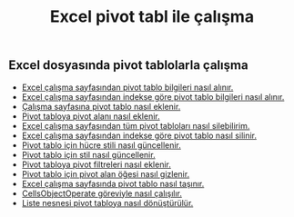﻿---
title: Excel pivot tabl ile çalışma
second_title: Aspose.Cells Cloud Documen
linktitle: Pivot Tablo
type: docs
url: /tr/pivottables/
aliases: [/working-with-pivot-tables/]
keywords: Working with pivot table on an Excel worksheet
description: Aspose.Cells Cloud REST API'lerinin Excel çalışma sayfasında pivot tabloyla nasıl çalıştığı. SDK çeşitli geliştirme dillerini destekler. Bunlara Android, C#, Go, Java, NodeJS, Perl, PHP, Python, Ruby ve swift dahildir
weight: 100
kwords: Excel, Office Bulut, REST API, E-Tablo, PDF, CSV, Json, Markdown, PivotTable'lar
---
## Excel dosyasında pivot tablolarla çalışma

- [Excel çalışma sayfasından pivot tablo bilgileri nasıl alınır.](/cells/tr/pivot-tables/get-all/)
- [Excel çalışma sayfasından indekse göre pivot tablo bilgileri nasıl alınır.](/cells/tr/pivot-tables/get/)
- [Çalışma sayfasına pivot tablo nasıl eklenir.](/cells/tr/pivot-tables/add/)
- [Pivot tabloya pivot alanı nasıl eklenir.](/cells/tr/pivot-tables/add-pivot-field/)
- [Excel çalışma sayfasından tüm pivot tabloları nasıl silebilirim.](/cells/tr/pivot-tables/clear/)
- [Excel çalışma sayfasından indekse göre pivot tablo nasıl silinir.](/cells/tr/pivot-tables/delete/)
- [Pivot tablo için hücre stili nasıl güncellenir.](/cells/tr/pivot-tables/format/)
- [Pivot tablo için stil nasıl güncellenir.](/cells/tr/pivot-tables/format-all/)
- [Pivot tabloya pivot filtreleri nasıl eklenir.](/cells/tr/pivot-tables/add-filters/)
- [Pivot tablo için pivot alan öğesi nasıl gizlenir.](/cells/tr/pivot-tables/hide-pivot-field-item/)
- [Excel çalışma sayfasında pivot tablo nasıl taşınır.](/cells/tr/pivot-tables/move/)
- [CellsObjectOperate göreviyle nasıl çalışılır.](/cells/tr/working-with-pivot-table-using-cellsobjectoperate-task/)
- [Liste nesnesi pivot tabloya nasıl dönüştürülür.](/cells/tr/pivot-tables/convert-table-to-pivottable/)
